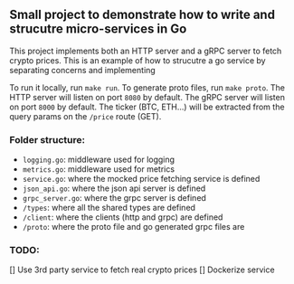 ## Small project to demonstrate how to write and strucutre micro-services in Go

This project implements both an HTTP server and a gRPC server to fetch crypto prices. This is an example of how to strucutre a go service
by separating concerns and implementing

To run it locally, run `make run`.
To generate proto files, run `make proto`.
The HTTP server will listen on port `8080` by default.
The gRPC server will listen on port `8000` by default.
The ticker (BTC, ETH...) will be extracted from the query params on the `/price` route (GET).

### Folder structure:

- `logging.go`: middleware used for logging
- `metrics.go`: middleware used for metrics
- `service.go`: where the mocked price fetching service is defined
- `json_api.go`: where the json api server is defined
- `grpc_server.go`: where the grpc server is defined
- `/types`: where all the shared types are defined
- `/client`: where the clients (http and grpc) are defined
- `/proto`: where the proto file and go generated grpc files are

### TODO:

[] Use 3rd party service to fetch real crypto prices
[] Dockerize service
